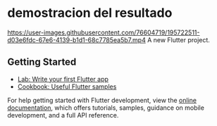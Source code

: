 # demostracion del resultado
https://user-images.githubusercontent.com/76604719/195722511-d03e6fdc-67e6-4139-b1d1-68c7785ea5b7.mp4
A new Flutter project.

## Getting Started

 


 
- [Lab: Write your first Flutter app](https://docs.flutter.dev/get-started/codelab)
- [Cookbook: Useful Flutter samples](https://docs.flutter.dev/cookbook)

For help getting started with Flutter development, view the
[online documentation](https://docs.flutter.dev/), which offers tutorials,
samples, guidance on mobile development, and a full API reference.




